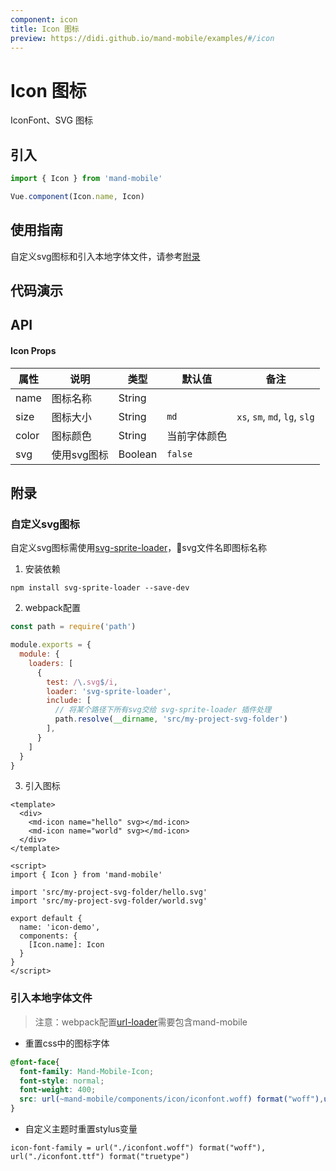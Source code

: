 ```yaml
---
component: icon
title: Icon 图标
preview: https://didi.github.io/mand-mobile/examples/#/icon
---
```


# Icon 图标

IconFont、SVG 图标

## 引入

```javascript
import { Icon } from 'mand-mobile'

Vue.component(Icon.name, Icon)
```

## 使用指南

自定义svg图标和引入本地字体文件，请参考<a href="#附录">附录</a>

## 代码演示

<demo-wrapper
  src="src/packages/icon/demo"
  :demos="demos"
/>

<script setup>
const demos = import.meta.globEager('../../../src/packages/icon/demo/demo*.vue')
</script>

## API

#### Icon Props
|属性 | 说明 | 类型 | 默认值| 备注|
|----|-----|------|------|------|
|name|图标名称|String| | |
|size|图标大小|String|`md`|`xs`, `sm`, `md`, `lg`, `slg`|
|color|图标颜色|String|当前字体颜色||
|svg |使用svg图标|Boolean|`false`| |

## 附录

### 自定义svg图标


自定义svg图标需使用<a href="https://github.com/kisenka/svg-sprite-loader" target="_blank">svg-sprite-loader</a>，svg文件名即图标名称

1. 安装依赖

```shell
npm install svg-sprite-loader --save-dev
```

2. webpack配置

```javascript
const path = require('path')

module.exports = {
  module: {
    loaders: [
      {
        test: /\.svg$/i,
        loader: 'svg-sprite-loader',
        include: [
          // 将某个路径下所有svg交给 svg-sprite-loader 插件处理
          path.resolve(__dirname, 'src/my-project-svg-folder')
        ],
      }
    ]
  }
}
```
3. 引入图标

```vue
<template>
  <div>
    <md-icon name="hello" svg></md-icon>
    <md-icon name="world" svg></md-icon>
  </div>
</template>

<script>
import { Icon } from 'mand-mobile'

import 'src/my-project-svg-folder/hello.svg'
import 'src/my-project-svg-folder/world.svg'

export default {
  name: 'icon-demo',
  components: {
    [Icon.name]: Icon
  }
}
</script>
```

### 引入本地字体文件

> 注意：webpack配置[url-loader](https://github.com/webpack-contrib/url-loader)需要包含mand-mobile 

* 重置css中的图标字体  

```css
@font-face{
  font-family: Mand-Mobile-Icon;
  font-style: normal;
  font-weight: 400;
  src: url(~mand-mobile/components/icon/iconfont.woff) format("woff"),url(~mand-mobile/components/icon/iconfont.woff) format("truetype")
}
``` 

* 自定义主题时重置stylus变量

```stylus
icon-font-family = url("./iconfont.woff") format("woff"), url("./iconfont.ttf") format("truetype")
```